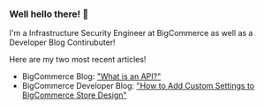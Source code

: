 ### Well hello there! :wave:

I'm a Infrastructure Security Engineer at BigCommerce as well as a Developer Blog Contirubuter!

Here are my two most recent articles!
- BigCommerce Blog: ["What is an API?"](https://www.bigcommerce.com/blog/what-is-an-api/)
- BigCommerce Developer Blog: ["How to Add Custom Settings to BigCommerce Store Design"](https://medium.com/@matthew.wyatt/how-to-add-custom-settings-to-bigcommerce-store-design-6c5e1274e5e6)

